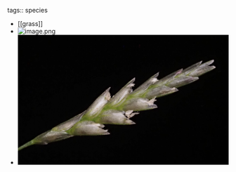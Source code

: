 tags:: species

- [[grass]]
- ![image.png](../assets/image_1747918511741_0.png)
- ![image.png](../assets/image_1747918533873_0.png)